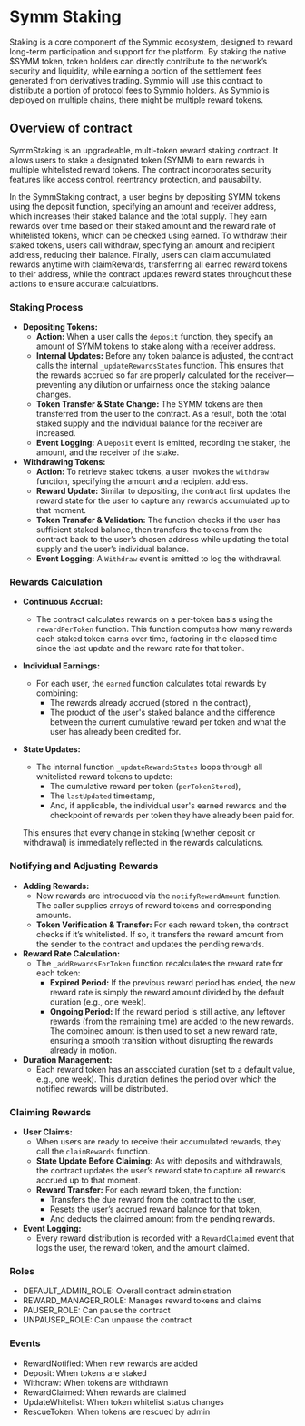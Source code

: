 # Symm Staking

Staking is a core component of the Symmio ecosystem, designed to reward long-term participation and support for the platform. By staking the native $SYMM token, token holders can directly contribute to the network’s security and liquidity, while earning a portion of the settlement fees generated from derivatives trading. Symmio will use this contract to distribute a portion of protocol fees to Symmio holders. As Symmio is deployed on multiple chains, there might be multiple reward tokens.

## Overview of contract

SymmStaking is an upgradeable, multi-token reward staking contract. It allows users to stake a designated token (SYMM) to earn rewards in multiple whitelisted reward tokens. The contract incorporates security features like access control, reentrancy protection, and pausability.

In the SymmStaking contract, a user begins by depositing SYMM tokens using the deposit function, specifying an amount and receiver address, which increases their staked balance and the total supply. They earn rewards over time based on their staked amount and the reward rate of whitelisted tokens, which can be checked using earned. To withdraw their staked tokens, users call withdraw, specifying an amount and recipient address, reducing their balance. Finally, users can claim accumulated rewards anytime with claimRewards, transferring all earned reward tokens to their address, while the contract updates reward states throughout these actions to ensure accurate calculations.

### Staking Process

* **Depositing Tokens:**
  * **Action:** When a user calls the `deposit` function, they specify an amount of SYMM tokens to stake along with a receiver address.
  * **Internal Updates:** Before any token balance is adjusted, the contract calls the internal `_updateRewardsStates` function. This ensures that the rewards accrued so far are properly calculated for the receiver—preventing any dilution or unfairness once the staking balance changes.
  * **Token Transfer & State Change:** The SYMM tokens are then transferred from the user to the contract. As a result, both the total staked supply and the individual balance for the receiver are increased.
  * **Event Logging:** A `Deposit` event is emitted, recording the staker, the amount, and the receiver of the stake.
* **Withdrawing Tokens:**
  * **Action:** To retrieve staked tokens, a user invokes the `withdraw` function, specifying the amount and a recipient address.
  * **Reward Update:** Similar to depositing, the contract first updates the reward state for the user to capture any rewards accumulated up to that moment.
  * **Token Transfer & Validation:** The function checks if the user has sufficient staked balance, then transfers the tokens from the contract back to the user’s chosen address while updating the total supply and the user’s individual balance.
  * **Event Logging:** A `Withdraw` event is emitted to log the withdrawal.

### Rewards Calculation

* **Continuous Accrual:**

  * The contract calculates rewards on a per-token basis using the `rewardPerToken` function. This function computes how many rewards each staked token earns over time, factoring in the elapsed time since the last update and the reward rate for that token.
* **Individual Earnings:**

  * For each user, the `earned` function calculates total rewards by combining:
    * The rewards already accrued (stored in the contract),
    * The product of the user's staked balance and the difference between the current cumulative reward per token and what the user has already been credited for.
* **State Updates:**

  * The internal function `_updateRewardsStates` loops through all whitelisted reward tokens to update:
    * The cumulative reward per token (`perTokenStored`),
    * The `lastUpdated` timestamp,
    * And, if applicable, the individual user's earned rewards and the checkpoint of rewards per token they have already been paid for.

  This ensures that every change in staking (whether deposit or withdrawal) is immediately reflected in the rewards calculations.

### Notifying and Adjusting Rewards

* **Adding Rewards:**
  * New rewards are introduced via the `notifyRewardAmount` function. The caller supplies arrays of reward tokens and corresponding amounts.
  * **Token Verification & Transfer:** For each reward token, the contract checks if it’s whitelisted. If so, it transfers the reward amount from the sender to the contract and updates the pending rewards.
* **Reward Rate Calculation:**
  * The `_addRewardsForToken` function recalculates the reward rate for each token:
    * **Expired Period:** If the previous reward period has ended, the new reward rate is simply the reward amount divided by the default duration (e.g., one week).
    * **Ongoing Period:** If the reward period is still active, any leftover rewards (from the remaining time) are added to the new rewards. The combined amount is then used to set a new reward rate, ensuring a smooth transition without disrupting the rewards already in motion.
* **Duration Management:**
  * Each reward token has an associated duration (set to a default value, e.g., one week). This duration defines the period over which the notified rewards will be distributed.

### Claiming Rewards

* **User Claims:**
  * When users are ready to receive their accumulated rewards, they call the `claimRewards` function.
  * **State Update Before Claiming:** As with deposits and withdrawals, the contract updates the user’s reward state to capture all rewards accrued up to that moment.
  * **Reward Transfer:** For each reward token, the function:
    * Transfers the due reward from the contract to the user,
    * Resets the user’s accrued reward balance for that token,
    * And deducts the claimed amount from the pending rewards.
* **Event Logging:**
  * Every reward distribution is recorded with a `RewardClaimed` event that logs the user, the reward token, and the amount claimed.

### Roles

* DEFAULT_ADMIN_ROLE: Overall contract administration
* REWARD_MANAGER_ROLE: Manages reward tokens and claims
* PAUSER_ROLE: Can pause the contract
* UNPAUSER_ROLE: Can unpause the contract

### Events

* RewardNotified: When new rewards are added
* Deposit: When tokens are staked
* Withdraw: When tokens are withdrawn
* RewardClaimed: When rewards are claimed
* UpdateWhitelist: When token whitelist status changes
* RescueToken: When tokens are rescued by admin
